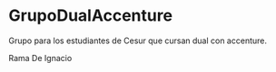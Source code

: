 # GrupoDualAccenture
Grupo para los estudiantes de Cesur que cursan dual con accenture.

Rama De Ignacio
